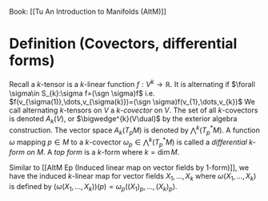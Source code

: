 Book: [[Tu An Introduction to Manifolds (AItM)]]
# Definition (Covectors, differential forms)
Recall a $k$-tensor is a $k$-linear function $f:V^{k}\to \mathbb{R}$.
It is alternating if $\forall \sigma\in S_{k}:\sigma f=(\sgn \sigma)f$ i.e. $f(v_{\sigma(1)},\dots,v_{\sigma(k)})=(\sgn \sigma)f(v_{1},\dots,v_{k})$
We call alternating $k$-tensors on $V$ a *$k$-covector* on $V$.
The set of all $k$-covectors is denoted $A_{k}(V)$, or $\bigwedge^{k}(V\dual)$ by the exterior algebra construction.
The vector space $A_{k}(T_{p}M)$ is denoted by $\bigwedge^{k}(T_{p}^*M)$.
A function $\omega$ mapping $p\in M$ to a $k$-covector $\omega_{p}\in \bigwedge^{k}(T_{p}^*M)$ is called a *differential $k$-form on $M$*.
A *top form* is a $k$-form where $k=\dim M$.

Similar to [[AItM Ep (Induced linear map on vector fields by 1-form)]], we have the induced $k$-linear map for vector fields $X_{1},\dots,X_{k}$ where $\omega(X_{1},\dots,X_{k})$ is defined by $(\omega(X_{1},\dots,X_{k}))(p)=\omega_{p}((X_{1})_{p},\dots,(X_{k})_{p})$.